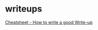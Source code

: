 # writeups

[Cheatsheet - How to write a good Write-up](http://pequalsnp-team.github.io/cheatsheet/writing-good-writeup)